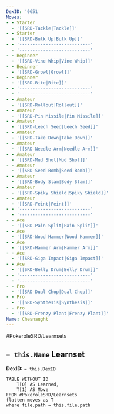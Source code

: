 ```yaml
---
DexID: '0651'
Moves:
- - Starter
  - '[[SRD-Tackle|Tackle]]'
- - Starter
  - '[[SRD-Bulk Up|Bulk Up]]'
- - '---------------------------'
  - '---------------------------'
- - Beginner
  - '[[SRD-Vine Whip|Vine Whip]]'
- - Beginner
  - '[[SRD-Growl|Growl]]'
- - Beginner
  - '[[SRD-Bite|Bite]]'
- - '---------------------------'
  - '---------------------------'
- - Amateur
  - '[[SRD-Rollout|Rollout]]'
- - Amateur
  - '[[SRD-Pin Missile|Pin Missile]]'
- - Amateur
  - '[[SRD-Leech Seed|Leech Seed]]'
- - Amateur
  - '[[SRD-Take Down|Take Down]]'
- - Amateur
  - '[[SRD-Needle Arm|Needle Arm]]'
- - Amateur
  - '[[SRD-Mud Shot|Mud Shot]]'
- - Amateur
  - '[[SRD-Seed Bomb|Seed Bomb]]'
- - Amateur
  - '[[SRD-Body Slam|Body Slam]]'
- - Amateur
  - '[[SRD-Spiky Shield|Spiky Shield]]'
- - Amateur
  - '[[SRD-Feint|Feint]]'
- - '---------------------------'
  - '---------------------------'
- - Ace
  - '[[SRD-Pain Split|Pain Split]]'
- - Ace
  - '[[SRD-Wood Hammer|Wood Hammer]]'
- - Ace
  - '[[SRD-Hammer Arm|Hammer Arm]]'
- - Ace
  - '[[SRD-Giga Impact|Giga Impact]]'
- - Ace
  - '[[SRD-Belly Drum|Belly Drum]]'
- - '---------------------------'
  - '---------------------------'
- - Pro
  - '[[SRD-Dual Chop|Dual Chop]]'
- - Pro
  - '[[SRD-Synthesis|Synthesis]]'
- - Pro
  - '[[SRD-Frenzy Plant|Frenzy Plant]]'
Name: Chesnaught
---
```


#PokeroleSRD/Learnsets

## `= this.Name` Learnset

**DexID:** `= this.DexID`

```dataview
TABLE WITHOUT ID
    T[0] AS Learned,
    T[1] AS Move
FROM #PokeroleSRD/Learnsets
flatten moves as T
where file.path = this.file.path
```
